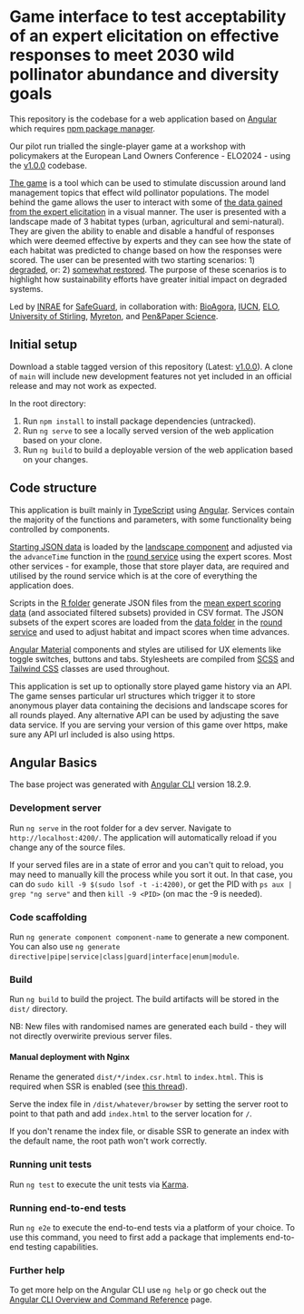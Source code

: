 # Game interface to test acceptability of an expert elicitation on effective responses to meet 2030 wild pollinator abundance and diversity goals

This repository is the codebase for a web application based on [Angular](https://angular.dev/overview) which requires [npm package manager](https://www.npmjs.com/). 

Our pilot run trialled the single-player game at a workshop with policymakers at the European Land Owners Conference - ELO2024 - using the [v1.0.0](https://github.com/rosemckeon/elo2024/releases/tag/v1.0.0) codebase.

[The game](https://elo2024.rosemckeon.uk/A) is a tool which can be used to stimulate discussion around land management topics that effect wild pollinator populations. The model behind the game allows the user to interact with some of [the data gained from the expert elicitation](https://github.com/rosemckeon/elo2024/blob/main/R/meanscores.csv) in a visual manner. The user is presented with a landscape made of 3 habitat types (urban, agricultural and semi-natural). They are given the ability to enable and disable a handful of responses which were deemed effective by experts and they can see how the state of each habitat was predicted to change based on how the responses were scored. The user can be presented with two starting scenarios: 1) [degraded](https://elo2024.rosemckeon.uk/A), or: 2) [somewhat restored](https://elo2024.rosemckeon.uk/B). The purpose of these scenarios is to highlight how sustainability efforts have greater initial impact on degraded systems.

Led by [INRAE](https://www.inrae.fr/) for [SafeGuard](https://www.safeguard.biozentrum.uni-wuerzburg.de/), in collaboration with: [BioAgora](https://bioagora.eu/), [IUCN](https://iucn.org/), [ELO](https://europeanlandowners.org/), [University of Stirling](https://www.stir.ac.uk/), [Myreton](https://rosemckeon.uk/), and [Pen&Paper Science](https://www.penandpaper-sci.com/).

## Initial setup

Download a stable tagged version of this repository (Latest: [v1.0.0](https://github.com/rosemckeon/elo2024/releases/tag/v1.0.0)). A clone of `main` will include new development features not yet included in an official release and may not work as expected.

In the root directory:

1. Run `npm install` to install package dependencies (untracked).
2. Run `ng serve` to see a locally served version of the web application based on your clone.
3. Run `ng build` to build a deployable version of the web application based on your changes.

## Code structure

This application is built mainly in [TypeScript](https://www.typescriptlang.org/) using [Angular](https://angular.dev/overview). Services contain the majority of the functions and parameters, with some functionality being controlled by components. 

[Starting JSON data](https://github.com/rosemckeon/elo2024/blob/main/src/data/scenario-A.json) is loaded by the [landscape component](https://github.com/rosemckeon/elo2024/tree/main/src/app/landscape) and adjusted via the `advanceTime` function in the [round service](https://github.com/rosemckeon/elo2024/blob/main/src/app/round.service.ts) using the expert scores. Most other services - for example, those that store player data, are required and utilised by the round service which is at the core of everything the application does.

Scripts in the [R folder](https://github.com/rosemckeon/elo2024/tree/main/R) generate JSON files from the [mean expert scoring data](https://github.com/rosemckeon/elo2024/blob/main/R/meanscores.csv) (and associated filtered subsets) provided in CSV format. The JSON subsets of the expert scores are loaded from the [data folder](https://github.com/rosemckeon/elo2024/tree/main/src/data) in the [round service](https://github.com/rosemckeon/elo2024/blob/main/src/app/round.service.ts) and used to adjust habitat and impact scores when time advances.

[Angular Material](https://material.angular.io/) components and styles are utilised for UX elements like toggle switches, buttons and tabs. Stylesheets are compiled from [SCSS](https://sass-lang.com/) and [Tailwind CSS](https://tailwindcss.com/) classes are used throughout.

This application is set up to optionally store played game history via an API. The game senses particular url structures which trigger it to store anonymous player data containing the decisions and landscape scores for all rounds played. Any alternative API can be used by adjusting the save data service. If you are serving your version of this game over https, make sure any API url included is also using https.

## Angular Basics

The base project was generated with [Angular CLI](https://github.com/angular/angular-cli) version 18.2.9.

### Development server

Run `ng serve` in the root folder for a dev server. Navigate to `http://localhost:4200/`. The application will automatically reload if you change any of the source files.

If your served files are in a state of error and you can't quit to reload, you may need to manually kill the process while you sort it out. In that case, you can do `sudo kill -9 $(sudo lsof -t -i:4200)`, or get the PID with `ps aux | grep "ng serve"` and then `kill -9 <PID>` (on mac the -9 is needed).

### Code scaffolding

Run `ng generate component component-name` to generate a new component. You can also use `ng generate directive|pipe|service|class|guard|interface|enum|module`.

### Build

Run `ng build` to build the project. The build artifacts will be stored in the `dist/` directory.

NB: New files with randomised names are generated each build - they will not directly overwirite previous server files.

#### Manual deployment with Nginx

Rename the generated `dist/*/index.csr.html` to `index.html`. This is required when SSR is enabled (see [this thread](https://stackoverflow.com/questions/78700539/ng-build-command-generating-index-csr-html-instead-of-index-html)).

Serve the index file in `/dist/whatever/browser` by setting the server root to point to that path and add `index.html` to the server location for `/`.

If you don't rename the index file, or disable SSR to generate an index with the default name, the root path won't work correctly.

### Running unit tests

Run `ng test` to execute the unit tests via [Karma](https://karma-runner.github.io).

### Running end-to-end tests

Run `ng e2e` to execute the end-to-end tests via a platform of your choice. To use this command, you need to first add a package that implements end-to-end testing capabilities.

### Further help

To get more help on the Angular CLI use `ng help` or go check out the [Angular CLI Overview and Command Reference](https://angular.dev/tools/cli) page.
